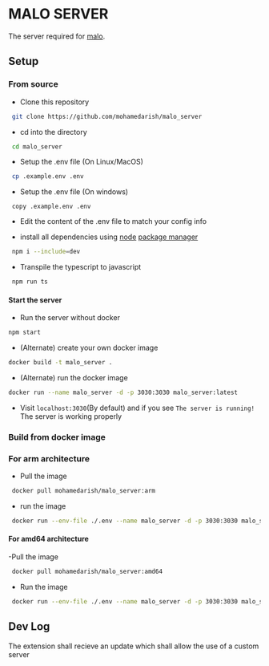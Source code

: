 # MALO SERVER

The server required for [malo](https://addons.mozilla.org/en-US/firefox/addon/malo/).

## Setup

### From source

- Clone this repository

```sh
 git clone https://github.com/mohamedarish/malo_server
```

- cd into the directory

```sh
 cd malo_server
```

- Setup the .env file (On Linux/MacOS)

```sh
 cp .example.env .env
```

- Setup the .env file (On windows)

```pwsh
 copy .example.env .env
```

- Edit the content of the .env file to match your config info

- install all dependencies using [node](https://nodejs.org/en) [package manager](https://www.npmjs.com/)

```sh
 npm i --include=dev
```

- Transpile the typescript to javascript

```sh
 npm run ts
```

#### Start the server

- Run the server without docker

```sh
npm start
```

- (Alternate) create your own docker image

```sh
docker build -t malo_server .
```

- (Alternate) run the docker image

```sh
docker run --name malo_server -d -p 3030:3030 malo_server:latest
```

- Visit `localhost:3030`(By default) and if you see `The server is running!` The server is working properly

### Build from docker image

### For arm architecture

- Pull the image

```sh
 docker pull mohamedarish/malo_server:arm
```

- run the image

```sh
 docker run --env-file ./.env --name malo_server -d -p 3030:3030 malo_server:arm
```

#### For amd64 architecture

-Pull the image

```sh
 docker pull mohamedarish/malo_server:amd64
```

- Run the image

```sh
 docker run --env-file ./.env --name malo_server -d -p 3030:3030 malo_server:amd64
```

## Dev Log

The extension shall recieve an update which shall allow the use of a custom server

